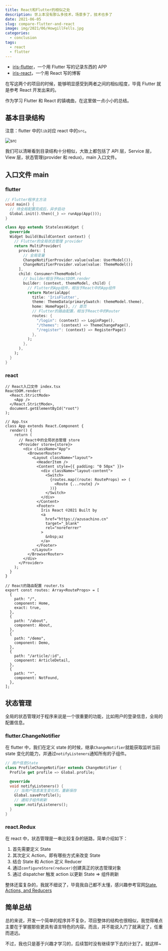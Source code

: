 ```yaml
---
title: React和Flutter的相似之处
description: 世上本没有那么多技术，场景多了，技术也多了
date: 2021-06-05
slug: compare-flutter-and-react
image: img/2021/06/HowgillFells.jpg
categories:
  - conclusion
tags:
  - react
  - flutter
---
```


- [iris-flutter](https://github.com/AzusaChino/iris-flutter)，一个用 Flutter 写的记录东西的 APP
- [iris-react](https://github.com/AzusaChino/iris-react)，一个用 React 写的博客

在写这两个的项目的时候，能够明显感受到两者之间的相似程度，毕竟 Flutter 就是参考 React 开发出来的。

作为学习 Flutter 和 React 的镇魂曲，在这里做一点小小的总结。

## 基本目录结构

注意：flutter 中的`lib`对应 react 中的`src`。

![src](img/2021/06/folder-layout.png)

我们可以清晰看到目录结构十分相似，大致上都包括了 API 层，Service 层，View 层，状态管理(provider 和 redux)，main 入口文件。

## 入口文件 main

### flutter

```dart
// Flutter程序主方法
void main() {
  // 待全局配置完成后，异步启动
  Global.init().then((_) => runApp(App()));
}

class App extends StatelessWidget {
  @override
  Widget build(BuildContext context) {
    // Flutter的全局状态管理 provider
    return MultiProvider(
      providers: [
        // 全局变量
        ChangeNotifierProvider.value(value: UserModel()),
        ChangeNotifierProvider.value(value: ThemeModel())
      ],
      child: Consumer<ThemeModel>(
        // builder相当于ReactDOM.render
        builder: (context, themeModel, child) {
          // Flutter的App组件，相当于React中的App组件
          return MaterialApp(
            title: 'IrisFlutter',
            theme: ThemeData(primarySwatch: themeModel.theme),
            home: HomePage(), // 首页
            // Flutter的路由配置，相当于React中的Router
            routes: {
              "/login": (context) => LoginPage(),
              "/themes": (context) => ThemeChangePage(),
              "/register": (context) => RegisterPage()
            },
          );
        },
      ),
    );
  }
}
```

### react

```tsx
// React入口文件 index.tsx
ReactDOM.render(
  <React.StrictMode>
    <App />
  </React.StrictMode>,
  document.getElementById("root")
);

// App.tsx
class App extends React.Component {
  render() {
    return (
      // React中的全局状态管理 store
      <Provider store={store}>
        <div className="App">
          <BrowserRouter>
            <Layout className="layout">
              <HeaderItem />
              <Content style={{ padding: "0 50px" }}>
                <div className="layout-content">
                  <Switch>
                    {routes.map((route: RouteProps) => (
                      <Route {...route} />
                    ))}
                  </Switch>
                </div>
              </Content>
              <Footer>
                Iris React ©2021 Built by
                <a
                  href="https://azusachino.cn"
                  target="_blank"
                  rel="noreferrer"
                >
                  &nbsp;az
                </a>
              </Footer>
            </Layout>
          </BrowserRouter>
        </div>
      </Provider>
    );
  }
}

// React的路由配置 router.ts
export const routes: Array<RouteProps> = [
  {
    path: "/",
    component: Home,
    exact: true,
  },
  {
    path: "/about",
    component: About,
  },
  {
    path: "/demo",
    component: Demo,
  },
  {
    path: "/article/:id",
    component: ArticleDetail,
  },
  {
    path: "*",
    component: NotFound,
  },
];
```

## 状态管理

全局的状态管理对于程序来说是一个很重要的功能，比如用户的登录信息，全局的配置信息。

### flutter.ChangeNotifier

在 flutter 中，我们在定义 state 的时候，继承`ChangeNotifier`就能获取监听当前 state 变化的能力，并通过`notifyListeners`通知所有的子组件。

```dart
// 用户信息State
class ProfileChangeNotifier extends ChangeNotifier {
  Profile get profile => Global.profile;

  @override
  void notifyListeners() {
    // 当用户信息发生变化时，重新保存
    Global.saveProfile();
    // 通知子组件刷新
    super.notifyListeners();
  }
}
```

### react.Redux

在 react 中，状态管理是一串比较复杂的链路，简单介绍如下：

1. 首先需要定义 State
2. 其次定义 Action，即有哪些方式来改变 State
3. 结合 State 和 Action 定义 Reducer
4. 通过`configureStore(reducer)`创建真正的状态管理对象
5. 通过 dispatcher 触发 action 以更新 State => 组件刷新

整体还蛮复杂的，我就不细说了，毕竟我自己都不太懂，感兴趣参考官网[State, Actions, and Reducers](https://redux.js.org/tutorials/fundamentals/part-3-state-actions-reducers)

## 简单总结

总的来说，开发一个简单的程序并不复杂，项目整体的结构也很相似，我觉得难点主要在于掌握那些更具有语言特色的内容。而且，并不能说入门了就满足了，任重而道远。

不过，我也只是基于兴趣才学习的，后续暂时没有继续学下去的计划了。就这样~
